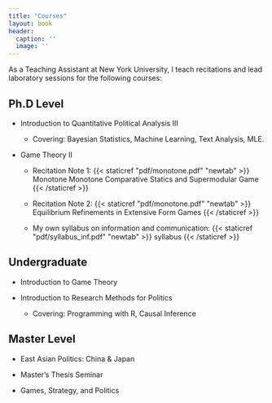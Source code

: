 ```yaml
---
title: "Courses"
layout: book
header:
  caption: ''
  image: ''
---
```


As a Teaching Assistant at New York University, I teach recitations and lead laboratory sessions for the following courses:

## Ph.D Level

- Introduction to Quantitative Political Analysis III

  - Covering: Bayesian Statistics,  Machine Learning, Text Analysis, MLE.
  
- Game Theory II 

  - Recitation Note 1:  {{< staticref "pdf/monotone.pdf" "newtab" >}} Monotone Monotone Comparative Statics and Supermodular Game {{< /staticref >}}

  - Recitation Note 2: {{< staticref "pdf/monotone.pdf" "newtab" >}} Equilibrium Refinements in Extensive Form Games {{< /staticref >}}
  
  - My own syllabus on information and communication: {{< staticref "pdf/syllabus_inf.pdf" "newtab" >}} syllabus {{< /staticref >}}

 

## Undergraduate

- Introduction to Game Theory

- Introduction to Research Methods for Politics

  - Covering: Programming with R, Causal Inference

## Master Level

- East Asian Politics: China & Japan

- Master’s Thesis Seminar

- Games, Strategy, and Politics
